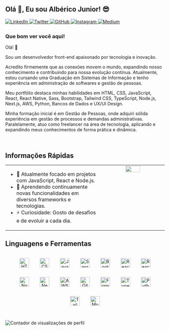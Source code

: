 ## Olá 👋, Eu sou Albérico Junior! 😎  
<a href="https://www.linkedin.com/in/alberico-junior/" target="_blank">
<img src="https://img.shields.io/badge/linkedin-%231E77B5.svg?&style=for-the-badge&logo=linkedin&logoColor=white" alt="LinkedIn" style="margin-bottom: 5px;" />
</a>
<a href="https://twitter.com/AlbericoJr_" target="_blank">
<img src="https://img.shields.io/badge/twitter-%2300acee.svg?&style=for-the-badge&logo=twitter&logoColor=white" alt="Twitter" style="margin-bottom: 5px;" />
</a>
<a href="https://github.com/AlbericoJr" target="_blank">
<img src="https://img.shields.io/badge/github-%2324292e.svg?&style=for-the-badge&logo=github&logoColor=white" alt="GitHub" style="margin-bottom: 5px;" />
</a>
<a href="https://instagram.com/primo.nerd_?igshid=YmMyMTA2M2Y=" target="_blank">
<img src="https://img.shields.io/badge/instagram-%23000000.svg?&style=for-the-badge&logo=instagram&logoColor=white" alt="Instagram" style="margin-bottom: 5px;" />
</a>
<a href="https://medium.com/@albericoJr" target="_blank">
<img src="https://img.shields.io/badge/medium-%23292929.svg?&style=for-the-badge&logo=medium&logoColor=white" alt="Medium" style="margin-bottom: 5px;" />
</a>

### Que bom ver você aqui!  
Olá! 👋

Sou um desenvolvedor front-end apaixonado por tecnologia e inovação.

Acredito firmemente que as conexões movem o mundo, expandindo nosso conhecimento e contribuindo para nossa evolução contínua. Atualmente, estou cursando uma Graduação em Sistemas de Informação e tenho experiência em administração de softwares e gestão de pessoas.

Meu portfólio destaca minhas habilidades em HTML, CSS, JavaScript, React, React Native, Sass, Bootstrap, Tailwind CSS, TypeScript, Node.js, Next.js, AWS, Python, Bancos de Dados e UX/UI Design.

Minha formação inicial é em Gestão de Pessoas, onde adquiri sólida experiência em gestão de processos e demandas administrativas. Paralelamente, atuo como freelancer na área de tecnologia, aplicando e expandindo meus conhecimentos de forma prática e dinâmica.

<br/>  

## Informações Rápidas  
<table><tr><td valign="top" width="60%">

- 🔭 Atualmente focado em projetos com JavaScript, React e Node.js.  
- 🌱 Aprendendo continuamente novas funcionalidades em diversos frameworks e tecnologias.
- ⚡ Curiosidade: Gosto de desafios e de evoluir a cada dia.

</td><td valign="top" width="60%">

<div align="center">
<img src="https://i.pinimg.com/564x/f8/c4/ed/f8c4ed7ce2eea175f50d83a181419197.jpg" align="center" style="width: 50%" />
</div>  

<br/>
</td></tr></table>  

## Linguagens e Ferramentas  
<div align="center">  
  <img style="margin: 15px" src="https://profilinator.rishav.dev/skills-assets/html5-original-wordmark.svg" alt="HTML5" height="30" />  
  <img style="margin: 15px" src="https://profilinator.rishav.dev/skills-assets/css3-original-wordmark.svg" alt="CSS3" height="30" />  
  <img style="margin: 15px" src="https://profilinator.rishav.dev/skills-assets/javascript-original.svg" alt="JavaScript" height="30" />
  <img style="margin: 15px" src="https://upload.wikimedia.org/wikipedia/commons/thumb/9/96/Sass_Logo_Color.svg/640px-Sass_Logo_Color.svg.png" alt="Sass" height="30" />
  <img style="margin: 15px" src="https://profilinator.rishav.dev/skills-assets/bootstrap-plain.svg" alt="Bootstrap" height="30" />
  <img style="margin: 15px" src="https://profilinator.rishav.dev/skills-assets/react-original-wordmark.svg" alt="React" height="30" />
  <img style="margin: 15px" src="https://images.seeklogo.com/logo-png/41/2/react-native-logo-png_seeklogo-410644.png" alt="React" height="30" />
  <img style="margin: 15px" src="https://cdn.icon-icons.com/icons2/2415/PNG/512/nodejs_plain_logo_icon_146409.png" alt="Node.js" height="30" />
  <img style="margin: 15px" src="https://static-00.iconduck.com/assets.00/nextjs-icon-512x512-y563b8iq.png" alt="Next.js" height="30" />
  <img style="margin: 15px" src="https://uxwing.com/wp-content/themes/uxwing/download/brands-and-social-media/aws-icon.png" alt="AWS" height="30" />
  <img style="margin: 15px" src="https://profilinator.rishav.dev/skills-assets/git-scm-icon.svg" alt="Git" height="30" />  
  <img style="margin: 15px" src="https://profilinator.rishav.dev/skills-assets/figma-icon.svg" alt="Figma" height="30" />
  <img style="margin: 15px" src="https://profilinator.rishav.dev/skills-assets/typescript-original.svg" alt="TypeScript" height="30" />
  <img style="margin: 15px" src="https://profilinator.rishav.dev/skills-assets/python-original.svg" alt="Python" height="30" />
  <img style="margin: 15px" src="https://profilinator.rishav.dev/skills-assets/tailwindcss.svg" alt="Tailwind CSS" height="30" />
  <img style="margin: 15px" src="https://profilinator.rishav.dev/skills-assets/mongodb-original-wordmark.svg" alt="MongoDB" height="30" />
</div> 
 
<br/>

![Contador de visualizações de perfil](https://komarev.com/ghpvc/?username=rishavanand&&style=flat-square)
